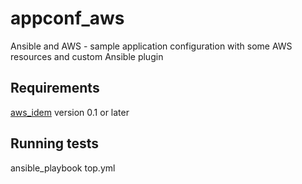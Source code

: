 # appconf_aws

Ansible and AWS - sample application configuration with some AWS resources and custom Ansible plugin


## Requirements

[aws_idem](https://github.com/tflynn/aws_idem.git) version 0.1 or later

## Running tests

ansible_playbook top.yml

